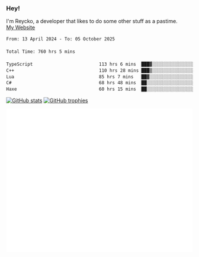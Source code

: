 ### Hey!
I'm Reycko, a developer that likes to do some other stuff as a pastime.  
[My Website](https://www.reycko.xyz/)

<!--START_SECTION:wakasection-->

```txt
From: 13 April 2024 - To: 05 October 2025

Total Time: 760 hrs 5 mins

TypeScript                         113 hrs 6 mins  ███▓░░░░░░░░░░░░░░░░░░░░░   14.20 %
C++                                110 hrs 28 mins ███▒░░░░░░░░░░░░░░░░░░░░░   13.87 %
Lua                                85 hrs 7 mins   ██▓░░░░░░░░░░░░░░░░░░░░░░   10.69 %
C#                                 68 hrs 48 mins  ██░░░░░░░░░░░░░░░░░░░░░░░   08.64 %
Haxe                               60 hrs 15 mins  ██░░░░░░░░░░░░░░░░░░░░░░░   07.57 %
```

<!--END_SECTION:wakasection-->

[![GitHub stats](https://github-readme-stats.vercel.app/api?username=Reycko&show_icons=true&theme=merko&hide_title=true&count_private=true)](https://github.com/anuraghazra/github-readme-stats)
[![GitHub trophies](https://github-profile-trophy.vercel.app/?username=reycko&theme=darkhub)](https://github.com/ryo-ma/github-profile-trophy)

![Metrics](/github-metrics.svg)
